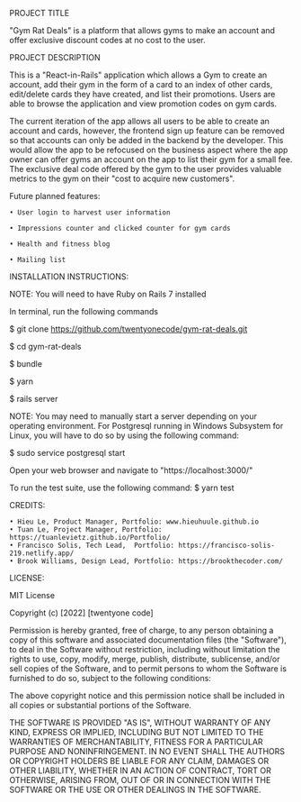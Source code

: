 PROJECT TITLE

"Gym Rat Deals" is a platform that allows gyms to make an account and offer exclusive discount codes at no cost to the user.

PROJECT DESCRIPTION

This is a "React-in-Rails" application which allows a Gym to create an account, add their gym in the form of a card to an index of other cards, edit/delete cards they have created, and list their promotions. Users are able to browse the application and view promotion codes on gym cards.

The current iteration of the app allows all users to be able to create an account and cards, however, the frontend sign up feature can be removed so that accounts can only be added in the backend by the developer. This would allow the app to be refocused on the business aspect where the app owner can offer gyms an account on the app to list their gym for a small fee. The exclusive deal code offered by the gym to the user provides valuable metrics to the gym on their "cost to acquire new customers".

Future planned features: 

	• User login to harvest user information
	
	• Impressions counter and clicked counter for gym cards
	
	• Health and fitness blog
	
	• Mailing list
	

INSTALLATION INSTRUCTIONS:

NOTE: You will need to have Ruby on Rails 7 installed

In terminal, run the following commands

$ git clone https://github.com/twentyonecode/gym-rat-deals.git 

$ cd gym-rat-deals

$ bundle

$ yarn

$ rails server


NOTE: You may need to manually start a server depending on your operating environment. For Postgresql running in Windows Subsystem for Linux, you will have to do so by using the following command:

$ sudo service postgresql start

Open your web browser and navigate to "https://localhost:3000/" 

To run the test suite, use the following command:
$ yarn test


CREDITS:

	• Hieu Le, Product Manager, Portfolio: www.hieuhuule.github.io 
	• Tuan Le, Project Manager, Portfolio: https://tuanlevietz.github.io/Portfolio/
	• Francisco Solis, Tech Lead,  Portfolio: https://francisco-solis-219.netlify.app/
	• Brook Williams, Design Lead, Portfolio: https://brookthecoder.com/
	


LICENSE:

MIT License

Copyright (c) [2022] [twentyone code]

Permission is hereby granted, free of charge, to any person obtaining a copy
of this software and associated documentation files (the "Software"), to deal
in the Software without restriction, including without limitation the rights
to use, copy, modify, merge, publish, distribute, sublicense, and/or sell
copies of the Software, and to permit persons to whom the Software is
furnished to do so, subject to the following conditions:

The above copyright notice and this permission notice shall be included in all
copies or substantial portions of the Software.

THE SOFTWARE IS PROVIDED "AS IS", WITHOUT WARRANTY OF ANY KIND, EXPRESS OR
IMPLIED, INCLUDING BUT NOT LIMITED TO THE WARRANTIES OF MERCHANTABILITY,
FITNESS FOR A PARTICULAR PURPOSE AND NONINFRINGEMENT. IN NO EVENT SHALL THE
AUTHORS OR COPYRIGHT HOLDERS BE LIABLE FOR ANY CLAIM, DAMAGES OR OTHER
LIABILITY, WHETHER IN AN ACTION OF CONTRACT, TORT OR OTHERWISE, ARISING FROM,
OUT OF OR IN CONNECTION WITH THE SOFTWARE OR THE USE OR OTHER DEALINGS IN THE
SOFTWARE.
